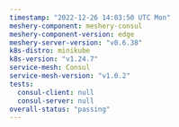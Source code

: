 ```yaml
---
timestamp: "2022-12-26 14:03:50 UTC Mon"
meshery-component: meshery-consul
meshery-component-version: edge
meshery-server-version: "v0.6.38"
k8s-distro: minikube
k8s-version: "v1.24.7"
service-mesh: Consul
service-mesh-version: "v1.0.2"
tests:
  consul-client: null
  consul-server: null
overall-status: "passing"
---
```

